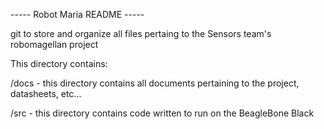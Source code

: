 ----- Robot Maria README -----

git to store and organize all files pertaing to the Sensors team's robomagellan project

This directory contains:

/docs - this directory contains all documents pertaining to the project, datasheets, etc...

/src - this directory contains code written to run on the BeagleBone Black


